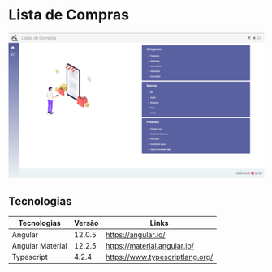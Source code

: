 # Lista de Compras

![](https://github.com/Bxstars/Lista-de-Compras/blob/master/home.PNG)


## Tecnologias 

Tecnologias | Versão | Links
------------ | ------------- | -------------
Angular | 12.0.5 | https://angular.io/
Angular Material| 12.2.5 | https://material.angular.io/
Typescript | 4.2.4 | https://www.typescriptlang.org/
